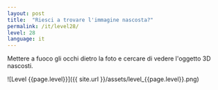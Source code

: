 ```yaml
---
layout: post
title:  "Riesci a trovare l'immagine nascosta?"
permalink: /it/level28/
level: 28
language: it
---
```

Mettere a fuoco gli occhi dietro la foto e cercare di vedere l'oggetto 3D nascosti.

![Level {{page.level}}]({{ site.url }}/assets/level_{{page.level}}.png)